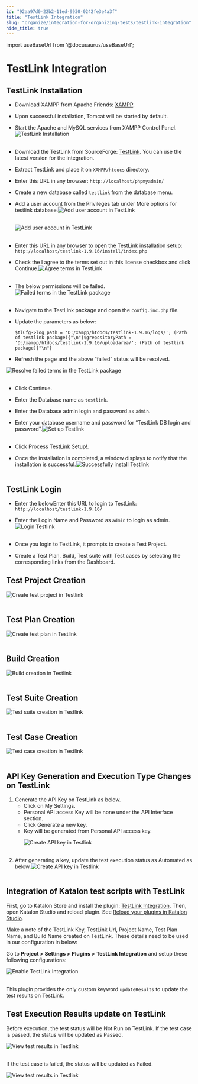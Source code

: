 ```yaml
---
id: "92aa97d0-22b2-11ed-9930-0242fe3e4a3f"
title: "TestLink Integration"
slug: "organize/integration-for-organizing-tests/testlink-integration"
hide_title: true
---
```

import useBaseUrl from '@docusaurus/useBaseUrl';

    

# <a id="id_testlink-integration" class="anchor_top_offset"/><a id="ariaid-title1" class="anchor_top_offset"/>TestLink Integration

    
    
  

## <a id="id_1" class="anchor_top_offset"/>TestLink Installation

<ul xmlns="http://www.w3.org/1999/xhtml" className="ul"><li className="li"><p className="p">Download XAMPP from Apache Friends: <a className="xref j-external-link" href="https://www.apachefriends.org/download.html" target="_blank">XAMPP</a>. </p></li><li className="li"><p className="p">Upon successful installation, Tomcat will be started by default.</p></li><li className="li"><p className="p">Start the Apache and MySQL services from XAMPP Control Panel.<img className="image" src={useBaseUrl("https://github.com/katalon-studio/docs-images/raw/master/katalon-studio/docs/Testlink/1-XAMPP-control-panel.png")} width={700} alt="TestLink Installation" /><br /><br /></p></li></ul> 
<ul xmlns="http://www.w3.org/1999/xhtml" className="ul"><li className="li"><p className="p">Download the TestLink from SourceForge: <a className="xref j-external-link" href="https://sourceforge.net/projects/testlink/files/TestLink%201.9/" target="_blank">TestLink</a>. You can use the latest version for the integration.</p></li><li className="li"><p className="p">Extract TestLink and place it on <code className="ph codeph">XAMPP/htdocs</code> directory. </p></li><li className="li"><p className="p">Enter this URL in any browser: <code className="ph codeph">http://localhost/phpmyadmin/</code> </p></li><li className="li"><p className="p">Create a new database called <code className="ph codeph">testlink</code> from the database menu.</p></li><li className="li"><p className="p">Add a user account from the <span className="ph uicontrol">Privileges</span> tab under <span className="ph uicontrol">More</span> options for <span className="ph uicontrol">testlink</span> database.<img className="image" src={useBaseUrl("https://github.com/katalon-studio/docs-images/raw/master/katalon-studio/docs/Testlink/2-Add-user-1.png")} width={700} alt="Add user account in TestLink" /><br /><br /></p><p className="p"><img className="image" src={useBaseUrl("https://github.com/katalon-studio/docs-images/raw/master/katalon-studio/docs/Testlink/3-Add-user-2.png")} width={700} alt="Add user account in TestLink" /><br /><br /></p></li></ul> 
<ul xmlns="http://www.w3.org/1999/xhtml" className="ul"><li className="li"><p className="p">Enter this URL in any browser to open the TestLink installation setup: <code className="ph codeph">http://localhost/testlink-1.9.16/install/index.php</code> </p></li><li className="li"><p className="p">Check the <span className="ph uicontrol">I agree to the terms set out in this license</span> checkbox and click <span className="ph uicontrol">Continue</span>.<img className="image" src={useBaseUrl("https://github.com/katalon-studio/docs-images/raw/master/katalon-studio/docs/Testlink/4-Agree-term.png")} width={600} alt="Agree terms in TestLink" /><br /><br /></p></li></ul> 
<ul xmlns="http://www.w3.org/1999/xhtml" className="ul"><li className="li">The below permissions will be failed.<img className="image" src={useBaseUrl("https://github.com/katalon-studio/docs-images/raw/master/katalon-studio/docs/Testlink/5-Testlink-package.png")} width={600} alt="Failed terms in the TestLink package" /><br /><br /></li></ul> 
<ul xmlns="http://www.w3.org/1999/xhtml" className="ul"><li className="li"><p className="p">Navigate to the TestLink package and open the <code className="ph codeph">config.inc.php</code> file.</p></li><li className="li"><div className="p">Update the parameters as below:<pre className="pre codeblock"><code>$tlCfg-&gt;log_path = 'D:/xampp/htdocs/testlink-1.9.16/logs/'; (Path of testlink package){"\n"}$grepositoryPath = 'D:/xampp/htdocs/testlink-1.9.16/uploadarea/'; (Path of testlink package){"\n"}</code></pre></div></li></ul> 
<ul xmlns="http://www.w3.org/1999/xhtml" className="ul"><li className="li">Refresh the page and the above “failed” status will be resolved.</li></ul> 
<p xmlns="http://www.w3.org/1999/xhtml" className="p"><img className="image" src={useBaseUrl("https://github.com/katalon-studio/docs-images/raw/master/katalon-studio/docs/Testlink/6-Failed-permission.png")} width={700} alt="Resolve failed terms in the TestLink package" /><br /><br /></p> 
<ul xmlns="http://www.w3.org/1999/xhtml" className="ul"><li className="li"><p className="p">Click <span className="ph uicontrol">Continue</span>.</p></li><li className="li"><p className="p">Enter the Database name as <code className="ph codeph">testlink</code>.</p></li><li className="li"><p className="p">Enter the Database admin login and password as <code className="ph codeph">admin</code>.</p></li><li className="li"><p className="p">Enter your database username and password for “TestLink DB login and password”.<img className="image" src={useBaseUrl("https://github.com/katalon-studio/docs-images/raw/master/katalon-studio/docs/Testlink/7-Process-testlink-setup.png")} width={500} alt="Set up Testlink" /><br /><br /></p></li></ul> 
<ul xmlns="http://www.w3.org/1999/xhtml" className="ul"><li className="li"><p className="p">Click <span className="ph uicontrol">Process TestLink Setup!</span>.</p></li><li className="li"><p className="p">Once the installation is completed, a window displays to notify that the installation is successful.<img className="image" src={useBaseUrl("https://github.com/katalon-studio/docs-images/raw/master/katalon-studio/docs/Testlink/8-Successful.png")} width={600} alt="Successfully install Testlink" /><br /><br /></p></li></ul> 

## <a id="id_2" class="anchor_top_offset"/>TestLink Login

<ul xmlns="http://www.w3.org/1999/xhtml" className="ul"><li className="li"><p className="p">Enter the belowEnter this URL to login to TestLink: <code className="ph codeph">http://localhost/testlink-1.9.16/</code> </p></li><li className="li"><p className="p">Enter the Login Name and Password as <code className="ph codeph">admin</code> to login as admin.<img className="image" src={useBaseUrl("https://github.com/katalon-studio/docs-images/raw/master/katalon-studio/docs/Testlink/9-Testlink-login.png")} width={500} alt="Login Testlink" /><br /><br /></p></li></ul> 
<ul xmlns="http://www.w3.org/1999/xhtml" className="ul"><li className="li"><p className="p">Once you login to TestLink, it prompts to create a Test Project.</p></li><li className="li"><p className="p">Create a Test Plan, Build, Test suite with Test cases by selecting the corresponding links from the Dashboard.</p></li></ul> 
    

## <a id="id_3" class="anchor_top_offset"/>Test Project Creation

    
      
<p xmlns="http://www.w3.org/1999/xhtml" className="p">   <img className="image" src={useBaseUrl("https://github.com/katalon-studio/docs-images/raw/master/katalon-studio/docs/Testlink/10-Test-project-creation.png")} alt="Create test project in Testlink" /><br /><br /> </p> 
    
  
    

## <a id="id_4" class="anchor_top_offset"/>Test Plan Creation

    
      
<p xmlns="http://www.w3.org/1999/xhtml" className="p">   <img className="image" src={useBaseUrl("https://github.com/katalon-studio/docs-images/raw/master/katalon-studio/docs/Testlink/11-Test-plan-creation.png")} alt="Create test plan in Testlink" /><br /><br /> </p> 
    
  
    

## <a id="id_5" class="anchor_top_offset"/>Build Creation

    
      
<p xmlns="http://www.w3.org/1999/xhtml" className="p">   <img className="image" src={useBaseUrl("https://github.com/katalon-studio/docs-images/raw/master/katalon-studio/docs/Testlink/12-Build-creation.png")} alt="Build creation in Testlink" /><br /><br /> </p> 
    
  
    

## <a id="id_6" class="anchor_top_offset"/>Test Suite Creation

    
      
<p xmlns="http://www.w3.org/1999/xhtml" className="p">   <img className="image" src={useBaseUrl("https://github.com/katalon-studio/docs-images/raw/master/katalon-studio/docs/Testlink/13-Test-suite-creation.png")} alt="Test suite creation in Testlink" /><br /><br /> </p> 
    
  
    

## <a id="id_7" class="anchor_top_offset"/>Test Case Creation

    
      
<p xmlns="http://www.w3.org/1999/xhtml" className="p">   <img className="image" src={useBaseUrl("https://github.com/katalon-studio/docs-images/raw/master/katalon-studio/docs/Testlink/14-Test-case-creation.png")} alt="Test case creation in Testlink" /><br /><br /> </p> 
    
  

## <a id="id_8" class="anchor_top_offset"/>API Key Generation and Execution Type Changes on TestLink

<ol xmlns="http://www.w3.org/1999/xhtml" className="ol"><li className="li">Generate the API Key on TestLink as below. <ul className="ul"><li className="li">Click on <span className="ph uicontrol">My Settings</span>.</li><li className="li">Personal API access Key will be <span className="ph uicontrol">none</span> under the <span className="ph uicontrol">API Interface</span> section.</li><li className="li">Click <span className="ph uicontrol">Generate a new key</span>.</li><li className="li">Key will be generated from <span className="ph uicontrol">Personal API access key</span>.<p className="p"><img className="image" src={useBaseUrl("https://github.com/katalon-studio/docs-images/raw/master/katalon-studio/docs/Testlink/15-API-key.png")} alt="Create API key in Testlink" /><br /><br /></p></li></ul></li><li className="li">After generating a key, update the test execution status as <span className="ph uicontrol">Automated</span> as below.<img className="image" src={useBaseUrl("https://github.com/katalon-studio/docs-images/raw/master/katalon-studio/docs/Testlink/16-Automated-status.png")} width={700} alt="Create API key in Testlink" /><br /><br /></li></ol> 

## <a id="id_9" class="anchor_top_offset"/>Integration of Katalon test scripts with TestLink

<p xmlns="http://www.w3.org/1999/xhtml" className="p">First, go to Katalon Store and install the plugin: <a className="xref j-external-link" href="https://store.katalon.com/product/71/TestLink-Integration" target="_blank">TestLink Integration</a>. Then, open Katalon Studio and reload plugin. See <a className="xref" href="/docs/plugins-and-add-ons/katalon-store/access-to-katalon-store-from-katalon-studio#id_2">Reload your plugins in <span className="ph">Katalon Studio</span></a>.</p> 
<p xmlns="http://www.w3.org/1999/xhtml" className="p">Make a note of the TestLink Key, TestLink Url, Project Name, Test Plan Name, and Build Name created on TestLink. These details need to be used in our configuration in below:</p> 
<p xmlns="http://www.w3.org/1999/xhtml" className="p">Go to <strong className="ph b">Project &gt; Settings &gt; Plugins &gt; TestLink Integration</strong> and setup these following configurations:</p> 
<p xmlns="http://www.w3.org/1999/xhtml" className="p"><img className="image" src={useBaseUrl("https://github.com/katalon-studio/docs-images/raw/master/katalon-studio/docs/Testlink/KS-TESTLINK-Enable-Testlink.png")} alt="Enable TestLink Integration" /><br /><br /></p> 
<p xmlns="http://www.w3.org/1999/xhtml" className="p">This plugin provides the only custom keyword <code className="ph codeph">updateResults</code> to update the test results on TestLink.</p> 

## <a id="id_10" class="anchor_top_offset"/>Test Execution Results update on TestLink

<p xmlns="http://www.w3.org/1999/xhtml" className="p">Before execution, the test status will be <span className="ph uicontrol">Not Run</span> on TestLink. If the test case is passed, the status will be updated as <span className="ph uicontrol">Passed</span>.</p> 
<p xmlns="http://www.w3.org/1999/xhtml" className="p"><img className="image" src={useBaseUrl("https://github.com/katalon-studio/docs-images/raw/master/katalon-studio/docs/Testlink/18-Passed.png")} width={500} alt="View test results in Testlink" /><br /><br /></p> 
<p xmlns="http://www.w3.org/1999/xhtml" className="p">If the test case is failed, the status will be updated as <span className="ph uicontrol">Failed</span>.</p> 
<p xmlns="http://www.w3.org/1999/xhtml" className="p"><img className="image" src={useBaseUrl("https://github.com/katalon-studio/docs-images/raw/master/katalon-studio/docs/Testlink/19-Failed.png")} width={500} alt="View test results in Testlink" /><br /><br /></p> 

